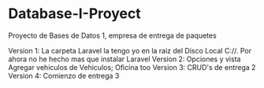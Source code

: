 # Database-I-Proyect
Proyecto de Bases de Datos 1, empresa de entrega de paquetes

Version 1: La carpeta Laravel la tengo yo en la raiz del Disco Local C://. Por ahora no he hecho mas que instalar Laravel
Version 2: Opciones y vista Agregar vehiculos de Vehiculos; Oficina too
Version 3: CRUD's de entrega 2
Version 4: Comienzo de entrega 3
